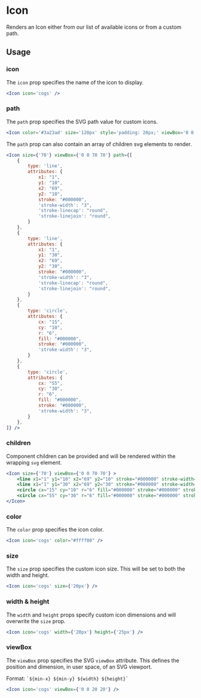 # Icon

Renders an Icon either from our list of available icons or from a custom path. 

## Usage

### icon
The `icon` prop specifies the name of the icon to display. 

```jsx
<Icon icon='cogs' />
```


### path
The `path` prop specifies the SVG path value for custom icons.

```jsx
<Icon color='#3a23ad' size='120px' style='padding: 20px;' viewBox='0 0 70 70' path='M12.9,13.8C12.9,13.8,12.9,13.8,12.9,13.8c-0.1,0.1-0.3,0.2-0.5,0.2C4.5,17.9,1.9,28.8,6.6,38.5l28.6-13.8 c0,0,0,0,0,0c0.2-0.1,0.3-0.1,0.5-0.2C43.5,20.6,46.2,9.7,41.5,0L12.9,13.8zM8.6,42.1C8.6,42.1,8.6,42.1,8.6,42.1c-0.1,0.1-0.3,0.1-0.5,0.2C0.3,46.1-2.4,57,2.3,66.7l28.6-13.8 c0,0,0,0,0,0c0.2-0.1,0.3-0.1,0.5-0.2c7.9-3.8,10.5-14.8,5.8-24.4L8.6,42.1z' />
```

The `path` prop can also contain an array of children svg elements to render.

```jsx
<Icon size={'70'} viewBox={'0 0 70 70'} path={[
    {
        type: 'line', 
        attributes: { 
            x1: "1",
            y1: "10",
            x2: "69",
            y2: "10",
            stroke: "#000000",
            'stroke-width': "3",
            'stroke-linecap': "round",
            'stroke-linejoin': "round",
        }
    },
    {
        type: 'line', 
        attributes: { 
            x1: "1",
            y1: "30",
            x2: "69",
            y2: "30",
            stroke: "#000000",
            'stroke-width': "3",
            'stroke-linecap': "round",
            'stroke-linejoin': "round",
        }
    },
    {
        type: 'circle', 
        attributes: { 
            cx: "15",
            cy: "10",
            r: "6",
            fill: "#000000",
            stroke: "#000000",
            'stroke-width': "3",
        }
    },
    {
        type: 'circle', 
        attributes: { 
            cx: "55",
            cy: "30",
            r: "6",
            fill: "#000000",
            stroke: "#000000",
            'stroke-width': "3",
        }
    },
]} />
```

### children
Component children can be provided and will be rendered within the wrapping `svg` element.

```jsx
<Icon size={'70'} viewBox={'0 0 70 70'} >
    <line x1="1" y1="10" x2="69" y2="10" stroke="#000000" stroke-width="3" stroke-linecap="round" stroke-linejoin="round"></line>
	<line x1="1" y1="30" x2="69" y2="30" stroke="#000000" stroke-width="3" stroke-linecap="round" stroke-linejoin="round"></line>
	<circle cx="15" cy="10" r="6" fill="#000000" stroke="#000000" stroke-width="3"></circle>
	<circle cx="55" cy="30" r="6" fill="#000000" stroke="#000000" stroke-width="3"></circle>
</Icon>
```

### color
The `color` prop specifies the icon color.

```jsx
<Icon icon='cogs' color="#ffff00" />
```

### size
The `size` prop specifies the custom icon size. This will be set to both the width and height.

```jsx
<Icon icon='cogs' size={'20px'} />
```

### width & height
The `width` and `height` props specify custom icon dimensions and will overwrite the `size` prop.

```jsx
<Icon icon='cogs' width={'20px'} height={'25px'} />
```

### viewBox
The `viewBox` prop specifies the SVG `viewBox` attribute. This defines the position and dimension, in user space, of an SVG viewport.

Format: `` `${min-x} ${min-y} ${width} ${height}` ``

```jsx
<Icon icon='cogs' viewBox={'0 0 20 20'} />
```
